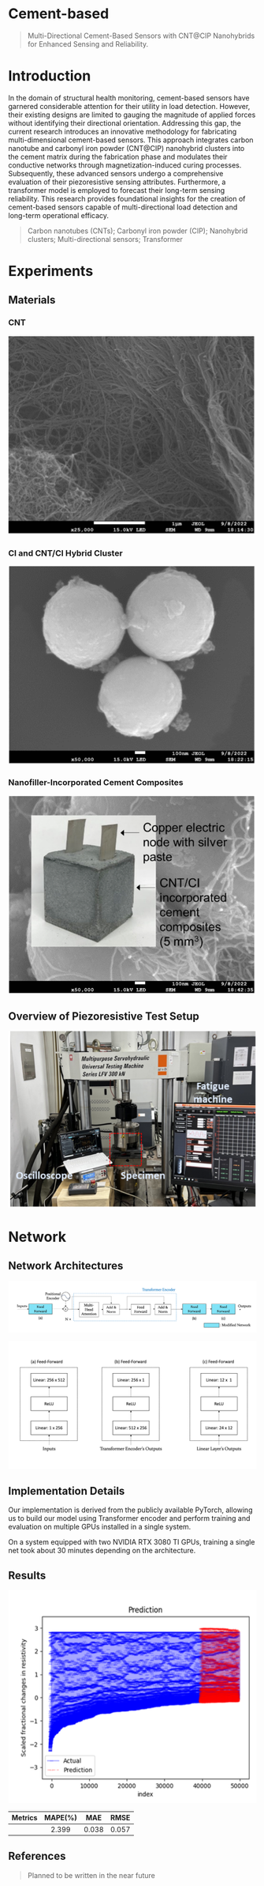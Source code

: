 # Cement-based

> Multi-Directional Cement-Based Sensors with CNT@CIP Nanohybrids for Enhanced Sensing and Reliability.

# Introduction

In the domain of structural health monitoring, cement-based sensors have garnered considerable attention for their utility in load detection. However, their existing designs are limited to gauging the magnitude of applied forces without identifying their directional orientation. Addressing this gap, the current research introduces an innovative methodology for fabricating multi-dimensional cement-based sensors. This approach integrates carbon nanotube and carbonyl iron powder (CNT@CIP) nanohybrid clusters into the cement matrix during the fabrication phase and modulates their conductive networks through magnetization-induced curing processes. Subsequently, these advanced sensors undergo a comprehensive evaluation of their piezoresistive sensing attributes. Furthermore, a transformer model is employed to forecast their long-term sensing reliability. This research provides foundational insights for the creation of cement-based sensors capable of multi-directional load detection and long-term operational efficacy.

> Carbon nanotubes (CNTs); Carbonyl iron powder (CIP); Nanohybrid clusters; Multi-directional sensors; Transformer

# Experiments

## Materials

### CNT

![CNT](./assets/CNT.png)

### CI and CNT/CI Hybrid Cluster

![CI & CNT/CI](./assets/CI.png)

### Nanofiller-Incorporated Cement Composites

![Nanofiller](./assets/Nanofiller.png)

## Overview of Piezoresistive Test Setup

![Overview of piezoresistive test setup](./assets/piezoresistive.png)

# Network

## Network Architectures

![Model Architectures](./assets/Model%20Architectures.png)

![Model Architectures Parts](./assets/Model%20Architectures%20(Parts).png)

## Implementation Details

Our implementation is derived from the publicly available PyTorch, allowing us to build our model using Transformer encoder and perform training and evaluation on multiple GPUs installed in a single system.

On a system equipped with two NVIDIA RTX 3080 TI GPUs, training a single net took about 30 minutes depending on the architecture.


## Results

![Results](./assets/Results.png)

| Metrics | MAPE(%) |  MAE  | RMSE  |
|:-------:|:-------:|:-----:|-------|
|         |  2.399  | 0.038 | 0.057 |


## References

> Planned to be written in the near future